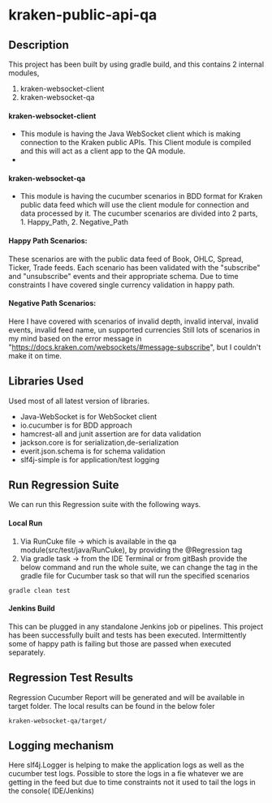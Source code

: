 # kraken-public-api-qa

Description
-----------

This project has been built by using gradle build, and this contains 2 internal modules,

1. kraken-websocket-client
2. kraken-websocket-qa

#### kraken-websocket-client 

- This module is having the Java WebSocket client which is making connection to the Kraken public
APIs. This Client module is compiled and this will act as a client app to the QA module.
- 
#### kraken-websocket-qa 

- This module is having the cucumber scenarios in BDD format for Kraken public data feed which will use the client module for
connection and data processed by it. 
The cucumber scenarios are divided into 2 parts, 1. Happy_Path, 2. Negative_Path

#### Happy Path Scenarios:

These scenarios are with the public data feed of Book, OHLC, Spread, Ticker, Trade feeds. Each scenario has been
validated with the "subscribe" and "unsubscribe" events and their appropriate schema. Due to time constraints I have
covered single currency validation in happy path.

#### Negative Path Scenarios:

Here I have covered with scenarios of invalid depth, invalid interval, invalid events, invalid feed name, un supported
currencies Still lots of scenarios in my mind based on the error message
in "https://docs.kraken.com/websockets/#message-subscribe", but I couldn't make it on time.

Libraries Used
-------------------

Used most of all latest version of libraries.

- Java-WebSocket is for WebSocket client
- io.cucumber is for BDD approach
- hamcrest-all and junit assertion are for data validation
- jackson.core is for serialization,de-serialization
- everit.json.schema is for schema validation
- slf4j-simple is for application/test logging

Run Regression Suite
--------------------
We can run this Regression suite with the following ways.

#### Local Run

1. Via RunCuke file -> which is available in the qa module(src/test/java/RunCuke), by providing the @Regression tag
2. Via gradle task -> from the IDE Terminal or from gitBash provide the below command and run the whole suite, we can
   change the tag in the gradle file for Cucumber task so that will run the specified scenarios

```
gradle clean test
```

#### Jenkins Build

This can be plugged in any standalone Jenkins job or pipelines. This project has been successfully built and tests has
been executed. Intermittently some of happy path is failing but those are passed when executed separately.

Regression Test Results
-----------------------
Regression Cucumber Report will be generated and will be available in target folder. The local results can be found in
the below foler

```
kraken-websocket-qa/target/
```

Logging mechanism
-----------------
Here slf4j.Logger is helping to make the application logs as well as the cucumber test logs. Possible to store the logs
in a fie whatever we are getting in the feed but due to time constraints not it used to tail the logs in the console(
IDE/Jenkins)

